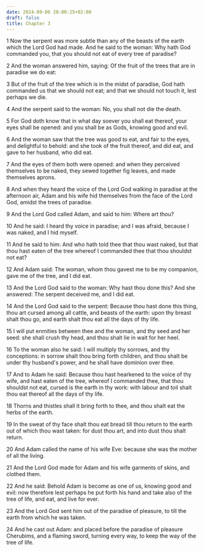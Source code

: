 ```yaml
---
date: 2024-09-06 20:00:25+02:00
draft: false
title: Chapter 3
---
```




1 Now the serpent was more subtle than any of the beasts of the earth which the Lord God had made. And he said to the woman: Why hath God commanded you, that you should not eat of every tree of paradise?

2 And the woman answered him, saying: Of the fruit of the trees that are in paradise we do eat:

3 But of the fruit of the tree which is in the midst of paradise, God hath commanded us that we should not eat; and that we should not touch it, lest perhaps we die.

4 And the serpent said to the woman: No, you shall not die the death.

5 For God doth know that in what day soever you shall eat thereof, your eyes shall be opened: and you shall be as Gods, knowing good and evil.

6 And the woman saw that the tree was good to eat, and fair to the eyes, and delightful to behold: and she took of the fruit thereof, and did eat, and gave to her husband, who did eat.

7 And the eyes of them both were opened: and when they perceived themselves to be naked, they sewed together fig leaves, and made themselves aprons.

8 And when they heard the voice of the Lord God walking in paradise at the afternoon air, Adam and his wife hid themselves from the face of the Lord God, amidst the trees of paradise.

9 And the Lord God called Adam, and said to him: Where art thou?

10 And he said: I heard thy voice in paradise; and I was afraid, because I was naked, and I hid myself.

11 And he said to him: And who hath told thee that thou wast naked, but that thou hast eaten of the tree whereof I commanded thee that thou shouldst not eat?

12 And Adam said: The woman, whom thou gavest me to be my companion, gave me of the tree, and I did eat.

13 And the Lord God said to the woman: Why hast thou done this? And she answered: The serpent deceived me, and I did eat.

14 And the Lord God said to the serpent: Because thou hast done this thing, thou art cursed among all cattle, and beasts of the earth: upon thy breast shalt thou go, and earth shalt thou eat all the days of thy life.

15 I will put enmities between thee and the woman, and thy seed and her seed: she shall crush thy head, and thou shalt lie in wait for her heel.

16 To the woman also he said: I will multiply thy sorrows, and thy conceptions: in sorrow shalt thou bring forth children, and thou shalt be under thy husband's power, and he shall have dominion over thee.

17 And to Adam he said: Because thou hast hearkened to the voice of thy wife, and hast eaten of the tree, whereof I commanded thee, that thou shouldst not eat, cursed is the earth in thy work: with labour and toil shalt thou eat thereof all the days of thy life.

18 Thorns and thistles shall it bring forth to thee, and thou shalt eat the herbs of the earth.

19 In the sweat of thy face shalt thou eat bread till thou return to the earth out of which thou wast taken: for dust thou art, and into dust thou shalt return.

20 And Adam called the name of his wife Eve: because she was the mother of all the living.

21 And the Lord God made for Adam and his wife garments of skins, and clothed them.

22 And he said: Behold Adam is become as one of us, knowing good and evil: now therefore lest perhaps he put forth his hand and take also of the tree of life, and eat, and live for ever.

23 And the Lord God sent him out of the paradise of pleasure, to till the earth from which he was taken.

24 And he cast out Adam: and placed before the paradise of pleasure Cherubims, and a flaming sword, turning every way, to keep the way of the tree of life.

